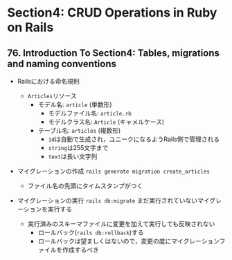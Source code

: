 # Section4: CRUD Operations in Ruby on Rails

## 76. Introduction To Section4: Tables, migrations and naming conventions

- Railsにおける命名規則
  - `Articles`リソース
    - モデル名: `article` (単数形)
      - モデルファイル名: `article.rb`
      - モデルクラス名: `Article` (キャメルケース)
    - テーブル名: `articles` (複数形)
      - `id`は自動で生成され，ユニークになるようRails側で管理される
      - `string`は255文字まで
      - `text`は長い文字列

- マイグレーションの作成
  `rails generate migration create_articles`
  - ファイル名の先頭にタイムスタンプがつく
- マイグレーションの実行
  `rails db:migrate`
  まだ実行されていないマイグレーションを実行する
  - 実行済みのスキーマファイルに変更を加えて実行しても反映されない
    - ロールバック(`rails db:rollback`)する
    - ロールバックは望ましくはないので，変更の度にマイグレーションファイルを作成するべき

